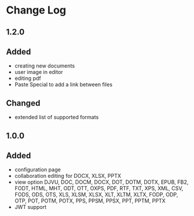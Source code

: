 # Change Log


## 1.2.0
## Added
- creating new documents
- user image in editor
- editing pdf
- Paste Special to add a link between files

## Changed
- extended list of supported formats

## 1.0.0
## Added
- configuration page
- collaboration editing for DOCX, XLSX, PPTX
- view option DJVU, DOC, DOCM, DOCX, DOT, DOTM, DOTX, EPUB, FB2, FODT, HTML, MHT, ODT, OTT, OXPS, PDF, RTF, TXT, XPS, XML, CSV, FODS, ODS, OTS, XLS, XLSM, XLSX, XLT, XLTM, XLTX, FODP, ODP, OTP, POT, POTM, POTX, PPS, PPSM, PPSX, PPT, PPTM, PPTX
- JWT support